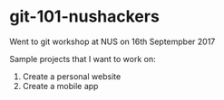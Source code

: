 # git-101-nushackers

Went to git workshop at NUS on 16th Septempber 2017

Sample projects that I want to work on:
1. Create a personal website
2. Create a mobile app
